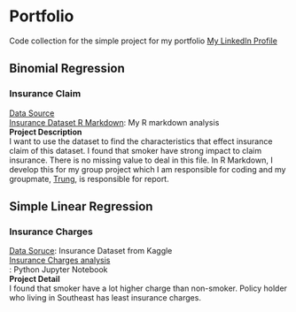 # Portfolio
Code collection for the simple project for my portfolio
[My LinkedIn Profile](https://www.linkedin.com/in/paramita-parinyanupap-40475b147?lipi=urn%3Ali%3Apage%3Ad_flagship3_profile_view_base_contact_details%3BUfb0R3y1QsGY9v9JGsT7Hw%3D%3D)<br>

## Binomial Regression
### Insurance Claim
[Data Source](https://www.kaggle.com/easonlai/sample-insurance-claim-prediction-dataset)<br>
[Insurance Dataset R Markdown](https://github.com/paramita-pp/portfolio/blob/d8c447d2d6cd3220a352432734f776223f2f2658/MXN501.Rmd): My R markdown analysis<br>
**Project Description**<br>
I want to use the dataset to find the characteristics that effect insurance claim of this dataset. I found that smoker have strong impact to claim insurance. There is no missing value to deal in this file. In R Markdown, I develop this for my group project which I am responsible for coding and my groupmate, [Trung](https://github.com/Trung-Nguyen21), is responsible for report. 


## Simple Linear Regression
### Insurance Charges
[Data Soruce](https://www.kaggle.com/mirichoi0218/insurance): Insurance Dataset from Kaggle<br>
[Insurance Charges analysis](https://github.com/paramita-pp/portfolio/blob/main/insurance.ipynb)<br>: Python Jupyter Notebook<br>
**Project Detail**<br>
I found that smoker have a lot higher charge than non-smoker. Policy holder who living in Southeast has least insurance charges. 
